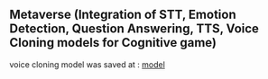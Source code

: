 ## Metaverse (Integration of STT, Emotion Detection, Question Answering, TTS, Voice Cloning models for Cognitive game)
voice cloning model was saved at : [model](https://huggingface.co/fvyounesi/ZinouriVoiceCloned/tree/main)
